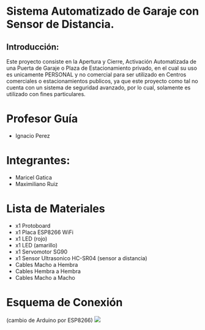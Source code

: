 # Sistema Automatizado de Garaje con Sensor de Distancia.
## **Introducción:**

Este proyecto consiste en la Apertura y Cierre, Activación Automatizada de una Puerta de Garaje o Plaza de Estacionamiento privado, en el cual su uso es unicamente PERSONAL y no comercial para ser utilizado en Centros comerciales o estacionamientos publicos, ya que este proyecto como tal no cuenta con un sistema de seguridad avanzado, por lo cual, solamente es utilizado con fines particulares.

# Profesor Guía
* Ignacio Perez

# Integrantes:
* Maricel Gatica
* Maximiliano Ruiz

# Lista de Materiales
* x1 Protoboard
* x1 Placa ESP8266 WiFi
* x1 LED (rojo)
* x1 LED (amarillo)
* x1 Servomotor SG90
* x1 Sensor Ultrasonico HC-SR04 (sensor a distancia)
* Cables Macho a Hembra
* Cables Hembra a Hembra
* Cables Macho a Macho

# Esquema de Conexión
(cambio de Arduino por ESP8266)
![](https://i.imgur.com/A0HyxWK.png)

